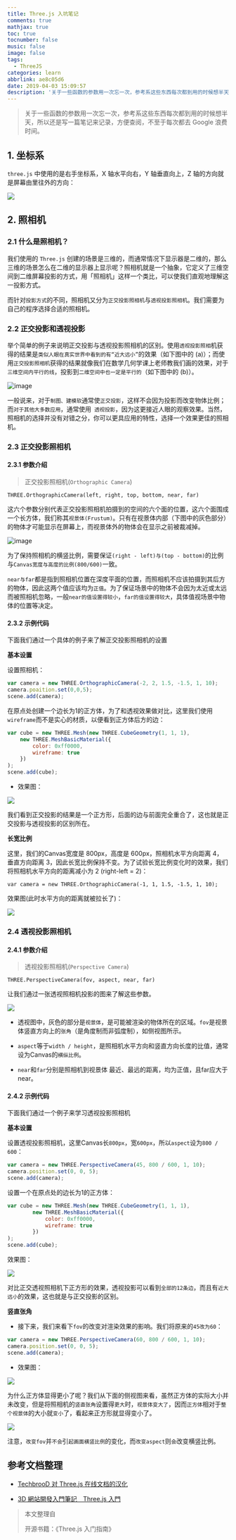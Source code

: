 ```yaml
---
title: Three.js 入坑笔记
comments: true
mathjax: true
toc: true
tocnumber: false
music: false
image: false
tags:
  - ThreeJS
categories: learn
abbrlink: ae8c05d6
date: 2019-04-03 15:09:57
description: '关于一些函数的参数用一次忘一次，参考系这些东西每次都到用的时候想半天，所以还是写一篇笔记来记录，方便查阅，不至于每次都去 Google 浪费时间。'
---
```


> 关于一些函数的参数用一次忘一次，参考系这些东西每次都到用的时候想半天，所以还是写一篇笔记来记录，方便查阅，不至于每次都去 Google 浪费时间。



## 1. 坐标系

`three.js` 中使用的是右手坐标系，X 轴水平向右，Y 轴垂直向上，Z 轴的方向就是屏幕由里往外的方向：

![](https://photo.hushhw.cn/images/Snipaste_2019-04-03_15-37-08.png)



## 2. 照相机

### 2.1 什么是照相机？

我们使用的 `Three.js` 创建的场景是三维的，而通常情况下显示器是二维的，那么三维的场景怎么在二维的显示器上显示呢？照相机就是一个抽象，它定义了三维空间到二维屏幕投影的方式，用「照相机」这样一个类比，可以使我们直观地理解这一投影方式。

而针对`投影方式`的不同，照相机又分为`正交投影照相机`与`透视投影照相机`。我们需要为自己的程序选择合适的照相机。

### 2.2 正交投影和透视投影

举个简单的例子来说明正交投影与透视投影照相机的区别。使用`透视投影照相`机获得的结果是`类似人眼在真实世界中看到的有“近大远小”`的效果（如下图中的 (a)）；而使用`正交投影照相机`获得的结果就像我们在数学几何学课上老师教我们画的效果，对于`三维空间内平行的线`，投影到`二维空间中也一定是平行的`（如下图中的 (b)）。

![image](https://photo.hushhw.cn/images/Snipaste_2019-04-03_15-23-54.png)

一般说来，对于`制图、建模软`通常使`正交投影`，这样不会因为投影而改变物体比例；而`对于其他大多数应用`，通常使用` 透视投影`，因为这更接近人眼的观察效果。当然，照相机的选择并没有对错之分，你可以更具应用的特性，选择一个效果更佳的照相机。

### 2.3 正交投影照相机

#### 2.3.1 参数介绍

> 正交投影照相机(`Orthographic Camera`)

```
THREE.OrthographicCamera(left, right, top, bottom, near, far)
```

这六个参数分别代表正交投影照相机拍摄到的空间的六个面的位置，这六个面围成一个长方体，我们称其`视景体(Frustum)`。只有在视景体内部（下图中的灰色部分）的物体才可能显示在屏幕上，而视景体外的物体会在显示之前被裁减掉。

![image](https://photo.hushhw.cn/images/Snipaste_2019-04-03_15-25-27.png)

为了保持照相机的横竖比例，需要保证`(right - left)与(top - bottom)`的比例与`Canvas宽度与高度的比例(800/600)`一致。

`near与far`都是指到照相机位置在深度平面的位置，而照相机不应该拍摄到其后方的物体，因此这两个值应该均为`正值`。为了保证场景中的物体不会因为太近或太远而被照相机忽略，一般`near的值设置得较小`，`far的值设置得较大`，具体值视场景中物体的位置等决定。

#### 2.3.2 示例代码

下面我们通过一个具体的例子来了解正交投影照相机的设置

**基本设置**

设置照相机：

```javascript
var camera = new THREE.OrthographicCamera(-2, 2, 1.5, -1.5, 1, 10);
camera.poaition.set(0,0,5);
scene.add(camera);
```

在原点处创建一个边长为1的正方体，为了和透视效果做对比，这里我们使用`wireframe`而不是实心的材质，以便看到正方体后方的边：

```javascript
var cube = new THREE.Mesh(new THREE.CubeGeometry(1, 1, 1), 
    new THREE.MeshBasicMaterial({
        color: 0xff0000,
        wireframe: true
    })
);
scene.add(cube);
```

* 效果图：

![](https://photo.hushhw.cn/images/Snipaste_2019-04-03_15-29-55.png)

我们看到正交投影的结果是一个正方形，后面的边与前面完全重合了，这也就是正交投影与透视投影的区别所在。

**长宽比例**

这里，我们的Canvas宽度是 800px，高度是 600px，照相机水平方向距离 4，垂直方向距离 3，因此长宽比例保持不变。为了试验长宽比例变化时的效果，我们将照相机水平方向的距离减小为 2 (right-left = 2)：

```
var camera = new THREE.OrthographicCamera(-1, 1, 1.5, -1.5, 1, 10);
```

效果图(此时水平方向的距离就被拉长了)：

![](https://photo.hushhw.cn/images/Snipaste_2019-04-03_15-31-42.png)



### 2.4 透视投影照相机

#### 2.4.1 参数介绍

> 透视投影照相机(`Perspective Camera`)

```
THREE.PerspectiveCamera(fov, aspect, near, far)
```

让我们通过一张透视照相机投影的图来了解这些参数。

![](https://photo.hushhw.cn/images/Snipaste_2019-04-03_15-39-39.png)

* 透视图中，灰色的部分是`视景体`，是可能被渲染的物体所在的区域。`fov`是视景体竖直方向上的`张角`（是角度制而非弧度制），如侧视图所示。

* `aspect`等于`width / height`，是照相机水平方向和竖直方向长度的比值，通常设为Canvas的`横纵比例`。

* `near`和`far`分别是照相机到视景体 最近、最远的距离，均为正值，且far应大于near。

#### 2.4.2 示例代码

下面我们通过一个例子来学习透视投影照相机

**基本设置**

设置透视投影照相机，这里Canvas长`800px`，宽`600px`，所以`aspect`设为`800 / 600`：

```javascript
var camera = new THREE.PerspectiveCamera(45, 800 / 600, 1, 10);
camera.position.set(0, 0, 5);
scene.add(camera);
```

设置一个在原点处的边长为1的正方体：

```javascript
var cube = new THREE.Mesh(new THREE.CubeGeometry(1, 1, 1),
        new THREE.MeshBasicMaterial({
            color: 0xff0000,
            wireframe: true
        })
);
scene.add(cube);
```

效果图：

![](https://photo.hushhw.cn/images/Snipaste_2019-04-03_15-41-29.png)

对比正交透视照相机下正方形的效果，透视投影可以看到`全部的12条边`，而且有`近大远小`的效果，这也就是与正交投影的区别。

**竖直张角**

* 接下来，我们来看下`fov`的改变对渲染效果的影响。我们将原来的`45改为60`：

```javascript
var camera = new THREE.PerspectiveCamera(60, 800 / 600, 1, 10);
camera.position.set(0, 0, 5);
scene.add(camera);
```

* 效果图：

![](https://photo.hushhw.cn/images/Snipaste_2019-04-03_15-42-39.png)

为什么正方体显得更小了呢？我们从下面的侧视图来看，虽然正方体的实际大小并未改变，但是将照相机的`竖直张角`设置得`更大`时，`视景体变大了`，因而`正方体`相对于`整个视景体`的大小就`变小`了，看起来正方形就显得变小了。

![](https://photo.hushhw.cn/images/Snipaste_2019-04-03_15-43-15.png)

注意，`改变fov`并`不会`引`起画面横竖比例`的变化，而`改变aspect`则`会`改变横竖比例。



## 参考文档整理

* [TechbrooD 对 Three.js 在线文档的汉化](<https://techbrood.com/threejs/docs/>) 

* [3D 網站開發入門筆記＿Three.js 入門](<http://test.domojyun.net/MEMO/3D/threejs.html>) 



> 本文整理自
>
> 开源书籍：《Three.js 入门指南》
